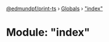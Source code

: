 [@edmundpf/print-ts](../README.md) › [Globals](../globals.md) › ["index"](_index_.md)

# Module: "index"


